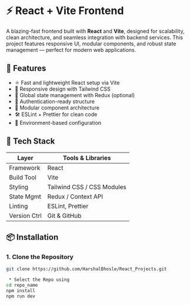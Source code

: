 # ⚡ React + Vite Frontend

A blazing-fast frontend built with **React** and **Vite**, designed for scalability, clean architecture, and seamless integration with backend services. This project features responsive UI, modular components, and robust state management — perfect for modern web applications.

## 🚀 Features

- ⚛️ Fast and lightweight React setup via Vite
- 🎨 Responsive design with Tailwind CSS
- 🔄 Global state management with Redux (optional)
- 🔐 Authentication-ready structure
- 🧱 Modular component architecture
- 🛠️ ESLint + Prettier for clean code
- 📁 Environment-based configuration

## 🧰 Tech Stack

| Layer        | Tools & Libraries             |
|--------------|-------------------------------|
| Framework    | React                         |
| Build Tool   | Vite                          |
| Styling      | Tailwind CSS / CSS Modules    |
| State Mgmt   | Redux / Context API           |
| Linting      | ESLint, Prettier              |
| Version Ctrl | Git & GitHub                  |

## 📦 Installation

### 1. Clone the Repository
```bash
git clone https://github.com/HarshalBhosle/React_Projects.git

 * Select the Repo using
cd repo_name
npm install
npm run dev